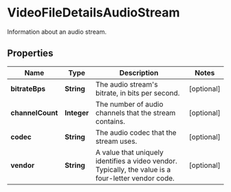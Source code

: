 

# VideoFileDetailsAudioStream

Information about an audio stream.

## Properties

Name | Type | Description | Notes
------------ | ------------- | ------------- | -------------
**bitrateBps** | **String** | The audio stream&#39;s bitrate, in bits per second. |  [optional]
**channelCount** | **Integer** | The number of audio channels that the stream contains. |  [optional]
**codec** | **String** | The audio codec that the stream uses. |  [optional]
**vendor** | **String** | A value that uniquely identifies a video vendor. Typically, the value is a four-letter vendor code. |  [optional]



